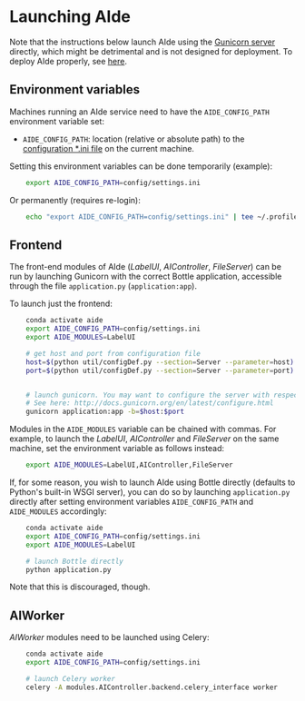 # Launching AIde

Note that the instructions below launch AIde using the [Gunicorn server](https://gunicorn.org/) directly, which might be detrimental and is not designed for deployment.
To deploy AIde properly, see [here](deployment.md).



## Environment variables
Machines running an AIde service need to have the `AIDE_CONFIG_PATH` environment variable set:

* `AIDE_CONFIG_PATH`: location (relative or absolute path) to the [configuration *.ini file](configure_settings.md) on the current machine.


Setting this environment variables can be done temporarily (example):
```bash
    export AIDE_CONFIG_PATH=config/settings.ini
```

Or permanently (requires re-login):
```bash
    echo "export AIDE_CONFIG_PATH=config/settings.ini" | tee ~/.profile
```


## Frontend
The front-end modules of AIde (_LabelUI_, _AIController_, _FileServer_) can be run by launching Gunicorn with the correct Bottle application, accessible through the file `application.py` (`application:app`).

To launch just the frontend:
```bash
    conda activate aide
    export AIDE_CONFIG_PATH=config/settings.ini
    export AIDE_MODULES=LabelUI

    # get host and port from configuration file
    host=$(python util/configDef.py --section=Server --parameter=host)
    port=$(python util/configDef.py --section=Server --parameter=port)


    # launch gunicorn. You may want to configure the server with respective arguments.
    # See here: http://docs.gunicorn.org/en/latest/configure.html
    gunicorn application:app -b=$host:$port
```

Modules in the `AIDE_MODULES` variable can be chained with commas. For example, to launch the _LabelUI_, _AIController_ and _FileServer_ on the same machine, set the environment variable as follows instead:
```bash
    export AIDE_MODULES=LabelUI,AIController,FileServer
```


If, for some reason, you wish to launch AIde using Bottle directly (defaults to Python's built-in WSGI server), you can do so by launching `application.py` directly after setting environment variables `AIDE_CONFIG_PATH` and `AIDE_MODULES` accordingly:
```bash
    conda activate aide
    export AIDE_CONFIG_PATH=config/settings.ini
    export AIDE_MODULES=LabelUI

    # launch Bottle directly
    python application.py
```

Note that this is discouraged, though. 



## AIWorker
_AIWorker_ modules need to be launched using Celery:
```bash
    conda activate aide
    export AIDE_CONFIG_PATH=config/settings.ini

    # launch Celery worker
    celery -A modules.AIController.backend.celery_interface worker
```